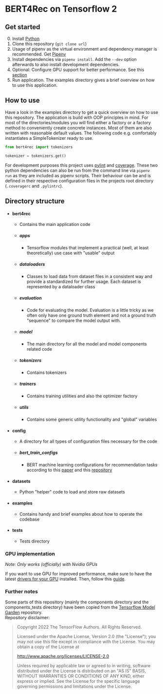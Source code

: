 # BERT4Rec on Tensorflow 2

## Get started
0. Install [Python](https://www.python.org/about/gettingstarted/) 
1. Clone this repository (`git clone url`)
2. Usage of pipenv as the virtual environment and dependency manager is recommended. 
Get [Pipenv](https://pypi.org/project/pipenv/)
3. Install dependencies via `pipenv install`. Add the `--dev` option afterwards to also install
development dependencies.
4. Optional: Configure GPU support for better performance. See this [section](./README.md#GPU-implementation)
5. Run application. The examples directory gives a brief overview on how to use this 
application.

## How to use
Have a look in the examples directory to get a quick overview on how to use this repository.
The application is build with OOP principles in mind. For most of the directories/modules 
you will find either a factory or a factory method to conveniently create concrete instances.
Most of them are also written with reasonable default values. The following code e.g. 
comfortably instantiates a SimpleTokenizer ready to use.
```python
from bert4rec import tokenizers

tokenizer = tokenizers.get()
```
For development purposes this project uses [pylint](https://pypi.org/project/pylint/) and 
[coverage](https://pypi.org/project/coverage/). These two python dependencies can also be run 
from the command line via `pipenv run` as they are included as pipenv scripts. Their behaviour
can be and is defined in their respective configuration files in the projects root directory
(`.coveragerc` and `.pylintrc`).

## Directory structure

- #### bert4rec
  - Contains the main application code
  - ##### apps
    - Tensorflow modules that implement a practical (well, at least theoretically) use case with 
"usable" output
  - ##### dataloaders
    - Classes to load data from dataset files in a consistent way and provide a standardized
for further usage. Each dataset is represented by a dataloader class
  - ##### evaluation
    - Code for evaluating the model. Evaluation is a little tricky as we often only have one
ground truth element and not a ground truth "sequence" to compare the model output with.
  - ##### model
    - The main directory for all the model and model components related code
  - ##### tokenizers
    - Contains tokenizers
  - ##### trainers
    - Contains training utilities and also the optimizer factory
  - ##### utils
    - Contains some generic utility functionality and "global" variables
- #### config
  - A directory for all types of configuration files necessary for the code
  - ##### bert_train_configs
    - BERT machine learning configurations for recommendation tasks according to this 
[paper](https://arxiv.org/abs/1904.06690) and this [repository](https://github.com/FeiSun/BERT4Rec)
- #### datasets
  - Python "helper" code to load and store raw datasets
- #### examples
  - Contains handy and brief examples about how to operate the codebase
- #### tests
  - Tests directory

### GPU implementation
*Note: Only works (officially) with Nvidia GPUs*

If you want to use GPU for improved performance, make sure to have the latest [drivers for your
GPU](https://www.nvidia.com/Download/index.aspx) installed. Then, follow this 
[guide](https://www.tensorflow.org/install/pip?hl=en).


### Further notes

Some parts of this repository (mainly the components directory and the components_tests directory)
have been copied from the [Tensorflow Model Garden](https://github.com/tensorflow/models) 
repository.\
Repository disclaimer:

> Copyright 2022 The TensorFlow Authors. All Rights Reserved.
> 
> Licensed under the Apache License, Version 2.0 (the "License");
> you may not use this file except in compliance with the License.
> You may obtain a copy of the License at
> 
> http://www.apache.org/licenses/LICENSE-2.0
> 
> Unless required by applicable law or agreed to in writing, software
> distributed under the License is distributed on an "AS IS" BASIS,
> WITHOUT WARRANTIES OR CONDITIONS OF ANY KIND, either express or implied.
> See the License for the specific language governing permissions and
> limitations under the License.